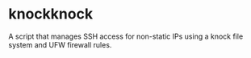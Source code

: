 # knockknock
A script that manages SSH access for non-static IPs using a knock file system and UFW firewall rules.
